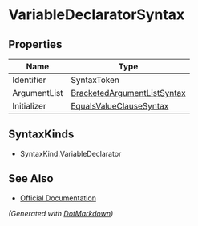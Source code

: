 # VariableDeclaratorSyntax

## Properties

| Name         | Type                                                          |
| ------------ | ------------------------------------------------------------- |
| Identifier   | SyntaxToken                                                   |
| ArgumentList | [BracketedArgumentListSyntax](BracketedArgumentListSyntax.md) |
| Initializer  | [EqualsValueClauseSyntax](EqualsValueClauseSyntax.md)         |

## SyntaxKinds

* SyntaxKind\.VariableDeclarator

## See Also

* [Official Documentation](https://docs.microsoft.com/en-us/dotnet/api/microsoft.codeanalysis.csharp.syntax.variabledeclaratorsyntax)


*\(Generated with [DotMarkdown](http://github.com/JosefPihrt/DotMarkdown)\)*
